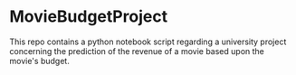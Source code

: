 # MovieBudgetProject

This repo contains a python notebook script regarding a university project concerning the prediction of the revenue of a movie based upon the movie's budget.
